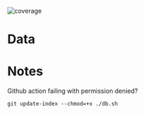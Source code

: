 ![coverage](https://github.com/kiyote/Data/badges/.badges/main/coverage.svg?raw=true)

# Data



# Notes

Github action failing with permission denied?
```
git update-index --chmod=+x ./db.sh
```
